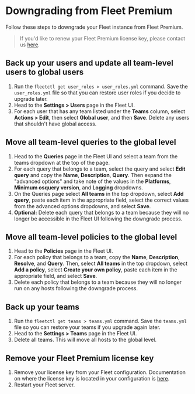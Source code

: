 # Downgrading from Fleet Premium

Follow these steps to downgrade your Fleet instance from Fleet Premium.

> If you'd like to renew your Fleet Premium license key, please contact us [here](https://fleetdm.com/company/contact).

## Back up your users and update all team-level users to global users

1. Run the `fleetctl get user_roles > user_roles.yml` command. Save the `user_roles.yml` file so that you can restore user roles if you decide to upgrade later.
2. Head to the **Settings > Users** page in the Fleet UI.
3. For each user that has any team listed under the **Teams** column, select **Actions > Edit**, then select **Global user**, and then **Save**. Delete any users that shouldn't have global access.

## Move all team-level queries to the global level

1. Head to the **Queries** page in the Fleet UI and select a team from the teams dropdown at the top of the page. 
2. For each query that belongs to a team, select the query and select **Edit query** and copy the **Name**, **Description**, **Query**. Then expand the "advanced options" and take note of the values in the **Platforms**, **Minimum osquery version**, and **Logging** dropdowns.
3. On the Queries page select **All teams** in the top dropdown, select **Add query**, paste each item in the appropriate field, select the correct values from the advanced options dropdowns, and select **Save**.
4. **Optional:** Delete each query that belongs to a team because they will no longer be accessible in the Fleet UI following the downgrade process.

## Move all team-level policies to the global level

1. Head to the **Policies** page in the Fleet UI.
2. For each policy that belongs to a team, copy the **Name**, **Description**, **Resolve**, and **Query**. Then, select **All teams** in the top dropdown, select **Add a policy**, select **Create your own policy**, paste each item in the appropriate field, and select **Save**.
3. Delete each policy that belongs to a team because they will no longer run on any hosts following the downgrade process.

## Back up your teams

1. Run the `fleetctl get teams > teams.yml` command. Save the `teams.yml` file so you can restore your teams if you upgrade again later.
2. Head to the **Settings > Teams** page in the Fleet UI.
3. Delete all teams. This will move all hosts to the global level.

## Remove your Fleet Premium license key

1. Remove your license key from your Fleet configuration. Documentation on where the license key is located in your configuration is [here](https://fleetdm.com/docs/deploying/configuration#license).
2. Restart your Fleet server.



<meta name="title" value="Downgrading Fleet">
<meta name="navSection" value="Dig deeper">
<meta name="pageOrderInSection" value="2000">